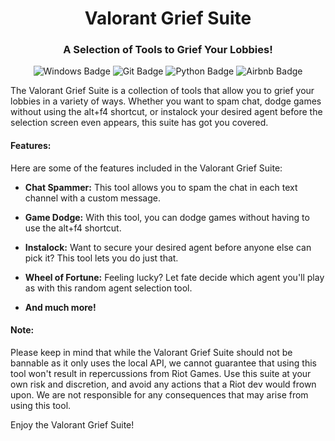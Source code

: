 
<div align="center">
  <h1>Valorant Grief Suite</h1>
  <h3>A Selection of Tools to Grief Your Lobbies!</h3>
  <img src="https://img.shields.io/badge/Windows-0078D6?style=for-the-badge&logo=windows&logoColor=white" alt="Windows Badge">
  <img src="https://img.shields.io/badge/git-%23F05033.svg?style=for-the-badge&logo=git&logoColor=white" alt="Git Badge">
  <img src="https://img.shields.io/badge/python-3670A0?style=for-the-badge&logo=python&logoColor=ffdd54" alt="Python Badge">
  <img src="https://img.shields.io/badge/Airbnb-%23ff5a5f.svg?style=for-the-badge&logo=Airbnb&logoColor=white" alt="Airbnb Badge">
</div>

The Valorant Grief Suite is a collection of tools that allow you to grief your lobbies in a variety of ways. Whether you want to spam chat, dodge games without using the alt+f4 shortcut, or instalock your desired agent before the selection screen even appears, this suite has got you covered.

#### Features:

Here are some of the features included in the Valorant Grief Suite:

- **Chat Spammer:** This tool allows you to spam the chat in each text channel with a custom message.

- **Game Dodge:** With this tool, you can dodge games without having to use the alt+f4 shortcut.

- **Instalock:** Want to secure your desired agent before anyone else can pick it? This tool lets you do just that.

- **Wheel of Fortune:** Feeling lucky? Let fate decide which agent you'll play as with this random agent selection tool.

- **And much more!**

#### Note:

Please keep in mind that while the Valorant Grief Suite should not be bannable as it only uses the local API, we cannot guarantee that using this tool won't result in repercussions from Riot Games. Use this suite at your own risk and discretion, and avoid any actions that a Riot dev would frown upon. We are not responsible for any consequences that may arise from using this tool.

Enjoy the Valorant Grief Suite!